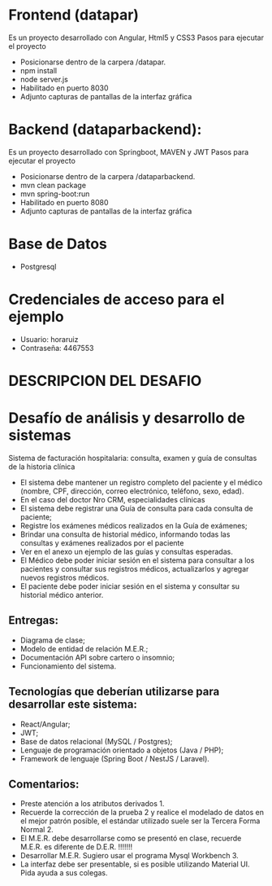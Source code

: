 
# Frontend (datapar)

Es un proyecto desarrollado con Angular, Html5 y CSS3
Pasos para ejecutar el proyecto
- Posicionarse dentro de la carpera /datapar.
- npm install
- node server.js
- Habilitado en puerto 8030
- Adjunto capturas de pantallas de la interfaz gráfica

# Backend (dataparbackend):
Es un proyecto desarrollado con Springboot, MAVEN y JWT
Pasos para ejecutar el proyecto
- Posicionarse dentro de la carpera /dataparbackend.
- mvn clean package
- mvn spring-boot:run
- Habilitado en puerto 8080
- Adjunto capturas de pantallas de la interfaz gráfica


# Base de Datos
- Postgresql

# Credenciales de acceso para el ejemplo
- Usuario: horaruiz	
- Contraseña: 4467553

# DESCRIPCION DEL DESAFIO

# Desafío de análisis y desarrollo de sistemas

Sistema de facturación hospitalaria: consulta, examen y guía de consultas
de la historia clínica

- El sistema debe mantener un registro completo del paciente y el médico (nombre, CPF, dirección, correo electrónico, teléfono, sexo, edad).
- En el caso del doctor Nro CRM, especialidades clínicas
- El sistema debe registrar una Guía de consulta para cada consulta de paciente;
- Registre los exámenes médicos realizados en la Guía de exámenes; 
- Brindar una consulta de historial médico, informando todas las consultas y exámenes realizados por el paciente
- Ver en el anexo un ejemplo de las guías y consultas esperadas.
- El Médico debe poder iniciar sesión en el sistema para consultar a los pacientes y consultar sus registros médicos, actualizarlos y agregar nuevos registros médicos.
- El paciente debe poder iniciar sesión en el sistema y consultar su historial médico anterior.

## Entregas:
- Diagrama de clase;
- Modelo de entidad de relación M.E.R.;
- Documentación API sobre cartero o insomnio;
- Funcionamiento del sistema.

## Tecnologías que deberían utilizarse para desarrollar este sistema:
- React/Angular;
- JWT;
- Base de datos relacional (MySQL / Postgres);
- Lenguaje de programación orientado a objetos (Java / PHP);
- Framework de lenguaje (Spring Boot / NestJS / Laravel).

## Comentarios:
- Preste atención a los atributos derivados 1.
- Recuerde la corrección de la prueba 2 y realice el modelado de datos en el mejor patrón posible, el estándar utilizado suele ser la Tercera Forma Normal 2.
- El M.E.R. debe desarrollarse como se presentó en clase, recuerde M.E.R. es diferente de D.E.R. !!!!!!!
- Desarrollar M.E.R. Sugiero usar el programa Mysql Workbench 3.
- La interfaz debe ser presentable, si es posible utilizando Material UI. Pida ayuda a sus colegas.
